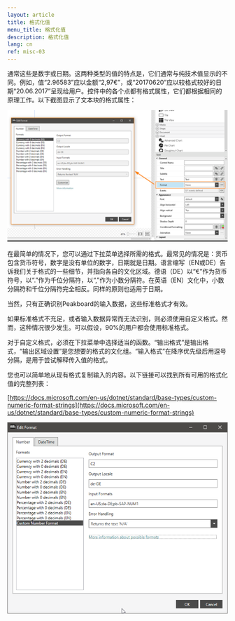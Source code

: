 ```yaml
---
layout: article
title: 格式化值
menu_title: 格式化值
description: 格式化值
lang: cn
ref: misc-03
---
```


通常这些是数字或日期。这两种类型的值的特点是，它们通常与纯技术值显示的不同。例如，值“2.96583”应以金额“2,97€”，或“20170620”应以较格式较好的日期“20.06.2017”呈现给用户。控件中的各个点都有格式属性，它们都根据相同的原理工作。以下截图显示了文本块的格式属性：

![image_1](/assets/images/misc/Values/Format01.png)

在最简单的情况下，您可以通过下拉菜单选择所需的格式。最常见的情况是：货币包含货币符号，数字是没有单位的数字，日期就是日期。语言缩写（EN或DE）告诉我们关于格式的一些细节，并指向各自的文化区域。德语（DE）以“€”作为货币符号，以“.”作为千位分隔符，以“,”作为小数分隔符。在英语（EN）文化中，小数分隔符和千位分隔符完全相反。同样的原则也适用于日期。

当然，只有正确识别Peakboard的输入数据，这些标准格式才有效。

如果标准格式不充足，或者输入数据异常而无法识别，则必须使用自定义格式。然而，这种情况很少发生。可以假设，90%的用户都会使用标准格式。

对于自定义格式，必须在下拉菜单中选择适当的函数。“输出格式”是输出格式，“输出区域设置”是您想要的格式的文化组。“输入格式”在降序优先级后用逗号分隔，是用于尝试解释传入值的格式。

您也可以简单地从现有格式复制输入的内容。以下链接可以找到所有可用的格式化值的完整列表：

[https://docs.microsoft.com/en-us/dotnet/standard/base-types/custom-numeric-format-strings](https://docs.microsoft.com/en-us/dotnet/standard/base-types/custom-numeric-format-strings)

![image_1](/assets/images/misc/Values/Format02.png)
